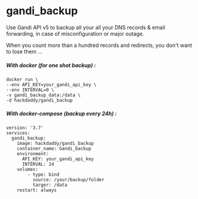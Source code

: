 # gandi_backup

Use Gandi API v5 to backup all your all your DNS records & email forwarding, in case of misconfiguration or major outage.

When you count more than a hundred records and redirects, you don't want to lose them ...


##### With docker (for one shot backup) :
```
docker run \
--env API_KEY=your_gandi_api_key \
--env INTERVAL=0 \
-v gandi_backup_data:/data \
-d hackdaddy/gandi_backup
```

##### With docker-compose (backup every 24h) :
```
version: '3.7'
services:
  gandi_backup:
    image: hackdaddy/gandi_backup
    container_name: Gandi_backup
    environment:
      API_KEY: your_gandi_api_key
      INTERVAL: 24
    volumes:
    	- type: bind
    	  source: /your/backup/folder
    	  targer: /data
    restart: always
```